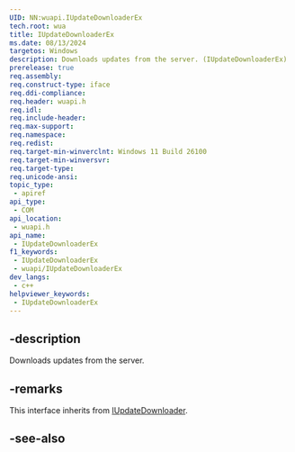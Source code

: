 ```yaml
---
UID: NN:wuapi.IUpdateDownloaderEx
tech.root: wua
title: IUpdateDownloaderEx
ms.date: 08/13/2024
targetos: Windows
description: Downloads updates from the server. (IUpdateDownloaderEx)
prerelease: true
req.assembly: 
req.construct-type: iface
req.ddi-compliance: 
req.header: wuapi.h
req.idl: 
req.include-header: 
req.max-support: 
req.namespace: 
req.redist: 
req.target-min-winverclnt: Windows 11 Build 26100
req.target-min-winversvr: 
req.target-type: 
req.unicode-ansi: 
topic_type:
 - apiref
api_type:
 - COM
api_location:
 - wuapi.h
api_name:
 - IUpdateDownloaderEx
f1_keywords:
 - IUpdateDownloaderEx
 - wuapi/IUpdateDownloaderEx
dev_langs:
 - c++
helpviewer_keywords:
 - IUpdateDownloaderEx
---
```


## -description

Downloads updates from the server.

## -remarks

This interface inherits from [IUpdateDownloader](nn-wuapi-iupdatedownloaderex.md).

## -see-also


